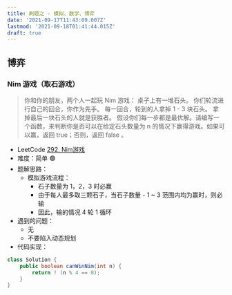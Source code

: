 ```yaml
---
title: 刷题之 - 模拟、数学、博弈
date: '2021-09-17T11:43:09.007Z'
lastmod: '2021-09-18T01:41:44.015Z'
draft: true
---
```


## 博弈

### Nim 游戏（取石游戏）

> 你和你的朋友，两个人一起玩 Nim 游戏：
> 桌子上有一堆石头。
> 你们轮流进行自己的回合，你作为先手。
> 每一回合，轮到的人拿掉 1 - 3 块石头。
> 拿掉最后一块石头的人就是获胜者。
> 假设你们每一步都是最优解。请编写一个函数，来判断你是否可以在给定石头数量为 n 的情况下赢得游戏。如果可以赢，返回 true；否则，返回 false 。


- LeetCode [292. Nim游戏](https://leetcode-cn.com/problems/nim-game/)
- 难度：简单 :green_circle:
- 题解思路：
  - 模拟游戏流程：
    - 石子数量为 1，2，3 时必赢
    - 由于每人最多取三颗石子，当石子数量 - 1 ~ 3 范围内均为赢时，则必输
    - 因此，输的情况 4 轮 1 循环
- 遇到的问题：
  - 无
  - 不要陷入动态规划
- 代码实现：

```java
class Solution {
    public boolean canWinNim(int n) {
        return ! (n % 4 == 0);
    }
}
```
